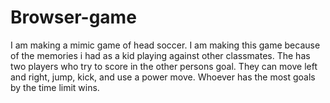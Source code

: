 # Browser-game
I am making a mimic game of head soccer. I am making this game because of the memories i had as a kid playing against other classmates.
The has two players who try to score in the other persons goal. They can move left and right, jump, kick, and use a power move. Whoever has the most goals by the time limit wins.